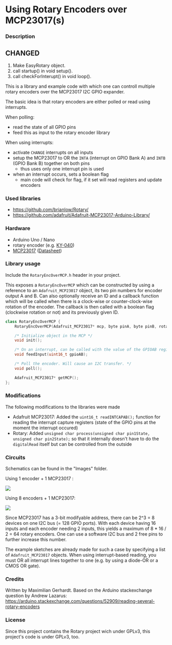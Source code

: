 # Using Rotary Encoders over MCP23017(s)

### Description

## CHANGED
1) Make EasyRotary object.
2) call startup() in void setup().
3) call checkForInterupt() in void loop().

This is a library and example code with which one can controll multiple rotary encoders over the MCP23017 I2C GPIO expander.

The basic idea is that rotary encoders are either polled or read using interrupts.

When polling: 
* read the state of all GPIO pins
* feed this as input to the rotary encoder library

When using interrupts:
* activate `CHANGE` interrupts on all inputs
* setup the MCP23017 to OR the `INTA` (interrupt on GPIO Bank A) and `INTB` (GPIO Bank B) together on both pins 
  * thus uses only one interrupt pin is used
* when an interrupt occurs, sets a boolean flag
  * main code will check for flag, if it set will read registers and update encoders  

### Used libraries

* https://github.com/brianlow/Rotary/
* https://github.com/adafruit/Adafruit-MCP23017-Arduino-Library/

### Hardware

* Arduino Uno / Nano
* rotary encoder (e.g. [KY-040](http://henrysbench.capnfatz.com/henrys-bench/arduino-sensors-and-input/keyes-ky-040-arduino-rotary-encoder-user-manual/))
* [MCP23017](https://www.adafruit.com/product/732) ([Datasheet](https://cdn-shop.adafruit.com/datasheets/mcp23017.pdf))


### Library usage 

Include the `RotaryEncOverMCP.h` header in your project.

This exposes a `RotaryEncOverMCP` which can be constructed by using a reference to an `Adafruit_MCP23017` object, its two pin numbers for encoder output A and B. Can also optionally receive an ID and a callback function which will be called when there is a clock-wise or counter-clock-wise rotation of the encoder. The callback is then called with a boolean flag (clockwise rotation or not) and its previously given ID. 

```cpp
class RotaryEncOverMCP {
	RotaryEncOverMCP(Adafruit_MCP23017* mcp, byte pinA, byte pinB, rotaryActionFunc actionFunc = nullptr, int id = 0);

	/* Initialize object in the MCP */
	void init();

 	/* On an interrupt, can be called with the value of the GPIOAB register (or INTCAP) */
	void feedInput(uint16_t gpioAB);

	/* Poll the encoder. Will cause an I2C transfer. */
	void poll();

	Adafruit_MCP23017* getMCP();
};
```

### Modifications

The following modifications to the libraries were made

* Adafruit MCP23017: Added the `uint16_t readINTCAPAB();` function for reading the interrupt capture registers (state of the GPIO pins at the moment the interrupt occured)
* Rotary: Added `unsigned char process(unsigned char pin1State, unsigned char pin2State);` so that it internally doesn't have to do the `digitalRead` itself but can be controlled from the outside

### Circuits

Schematics can be found in the "Images" folder.

Using 1 encoder + 1 MCP23017 :

![](https://raw.githubusercontent.com/maxgerhardt/rotary-encoder-over-mcp23017/master/images/circuit_one_encoder.png)

Using 8 encoders + 1 MCP23017:

![](https://raw.githubusercontent.com/maxgerhardt/rotary-encoder-over-mcp23017/8e88ec78b11ca20ef21b4b6da7cf25a6e9028db8/images/circuit_eight_encoders.png)


Since MCP23017 has a 3-bit modifyable address, there can be 2^3 = 8 devices on one I2C bus (= 128 GPIO ports). With each device having 16 inputs and each encoder needing 2 inputs, this yields a maximum of 8 * 16 / 2 = 64 rotary encoders. One can use a software I2C bus and 2 free pins to further increase this number.

The example sketches are already made for such a case by specifying a list of `Adafruit_MCP23017` objects. When using interrupt-based reading, you must OR all interrupt lines together to one (e.g. by using a diode-OR or a CMOS OR gate).

### Credits

Written by Maximilian Gerhardt.
Based on the Arduino stackexchange question by Andrew Lazarus: https://arduino.stackexchange.com/questions/52909/reading-several-rotary-encoders


### License

Since this project contains the Rotary project wich under GPLv3, this project's code is under GPLv3, too.
